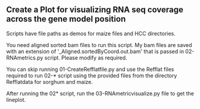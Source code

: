## Create a Plot for visualizing RNA seq coverage across the gene model position

Scripts have file paths as demos for maize files and HCC directories. 

You need aligned sorted bam files to run this script. My bam files are saved with an extension of '_Aligned.sortedByCoord.out.bam' that is passed in 02-RNAmetrics.py script. Please modify as required. 

You can skip running 01-CreateRefflatfile.py and use the Refflat files required to run 02-* script using the provided files from the directory Refflatdata for sorghum and maize.

After running the 02* script, run the 03-RNAmetricvisualize.py file to get the lineplot. 
